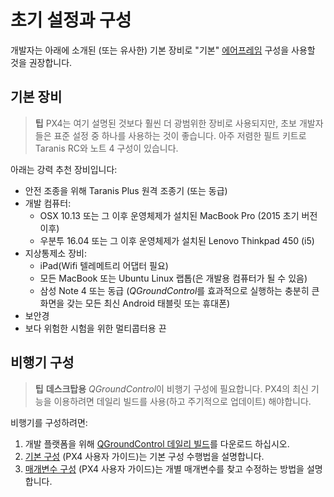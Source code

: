 # 초기 설정과 구성

개발자는 아래에 소개된 (또는 유사한) 기본 장비로 "기본" [에어프레임](../airframes/airframe_reference.md) 구성을 사용할 것을 권장합니다.

## 기본 장비

> **팁** PX4는 여기 설명된 것보다 훨씬 더 광범위한 장비로 사용되지만, 초보 개발자들은 표준 설정 중 하나를 사용하는 것이 좋습니다. 아주 저렴한 필트 키트로 Taranis RC와 노트 4 구성이 있습니다.

아래는 강력 추천 장비입니다:

* 안전 조종을 위해 Taranis Plus 원격 조종기 (또는 동급)
* 개발 컴퓨터:
  * OSX 10.13 또는 그 이후 운영체제가 설치된 MacBook Pro (2015 초기 버전 이후)
  * 우분투 16.04 또는 그 이후 운영체제가 설치된 Lenovo Thinkpad 450 (i5)
* 지상통제소 장비:
  * iPad(Wifi 텔레메트리 어댑터 필요)
  * 모든 MacBook 또는 Ubuntu Linux 랩톱(은 개발용 컴퓨터가 될 수 있음)
  * 삼성 Note 4 또는 동급 (*QGroundControl*를 효과적으로 실행하는 충분히 큰 화면을 갖는 모든 최신 Android 태블릿 또는 휴대폰)
* 보안경
* 보다 위험한 시험을 위한 멀티콥터용 끈

## 비행기 구성

> **팁** **데스크탑용** *QGroundControl*이 비행기 구성에 필요합니다. PX4의 최신 기능을 이용하려면 데일리 빌드를 사용(하고 주기적으로 업데이트) 해야합니다.

비행기를 구성하려면:

1. 개발 플랫폼을 위해 [QGroundControl 데일리 빌드](https://docs.qgroundcontrol.com/en/releases/daily_builds.html)를 다운로드 하십시오.
1. [기본 구성](https://docs.px4.io/en/config/) (PX4 사용자 가이드)는 기본 구성 수행법을 설명합니다.
1. [매개변수 구성](https://docs.px4.io/en/advanced_config/parameters.html) (PX4 사용자 가이드)는 개별 매개변수를 찾고 수정하는 방법을 설명합니다.
